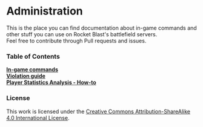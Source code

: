 # Administration
This is the place you can find documentation about in-game commands and other stuff you can use on Rocket Blast's battlefield servers.  
Feel free to contribute through Pull requests and issues.

### Table of Contents
**[In-game commands](commands.md)**  
**[Violation guide](violations-guide.md)**  
**[Player Statistics Analysis - How-to](player-statistics-analysis-how-to.md)**

### License
This work is licensed under the [Creative Commons Attribution-ShareAlike 4.0 International License](http://creativecommons.org/licenses/by-sa/4.0/).
